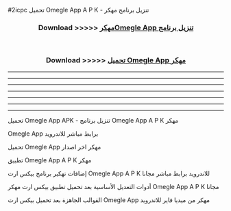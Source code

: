 #2icpc تحميل Omegle App  A P K - تنزيل برنامج مهكر



<div align="center">
<h3>Download >>>>> <a href="https://runaway1.web.app/?sq=Omegle App ">مهكرOmegle App  تنزيل برنامج</a></h3><br>

<h3>Download >>>>> <a href="https://runaway1.web.app/?sq=Omegle App ">تحميل Omegle App  مهكر</a></h3>
</div>


----------------------------------------------------------

----------------------------------------------------------

----------------------------------------------------------

----------------------------------------------------------

----------------------------------------------------------

----------------------------------------------------------

----------------------------------------------------------

تحميل Omegle App  APK - تنزيل برنامج Omegle App  A P K مهكر

Omegle App  برابط مباشر للاندرويد

تحميل Omegle App  مهكر اخر اصدار

تطبيق Omegle App  A P K مهكر

إضافات تهكير برنامج بيكس ارت Omegle App  A P K للاندرويد برابط مباشر مجانا

أدوات التعديل الأساسية بعد تحميل تطبيق بيكس ارت مهكر Omegle App  A P K مجانا

القوالب الجاهزة بعد تحميل بيكس ارت Omegle App  مهكر من ميديا فاير للاندرويد


